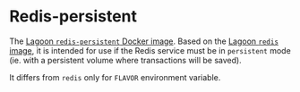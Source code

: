 # Redis-persistent

The [Lagoon `redis-persistent` Docker image](https://github.com/uselagoon/lagoon-images/blob/main/images/redis-persistent/5.Dockerfile). Based on the [Lagoon `redis` image](./), it is intended for use if the Redis service must be in `persistent` mode (ie. with a persistent volume where transactions will be saved).

It differs from `redis` only for `FLAVOR` environment variable.
